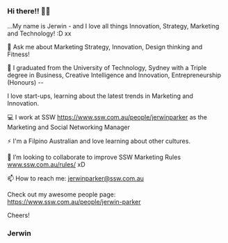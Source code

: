 ### Hi there!! 👋👋
...My name is Jerwin - and I love all things Innovation, Strategy, Marketing and Technology! :D xx

💬 Ask me about Marketing Strategy, Innovation, Design thinking and Fitness!

🔭 I graduated from the University of Technology, Sydney with a Triple degree in Business, Creative Intelligence and Innovation, Entrepreneurship (Honours) --

I love start-ups, learning about the latest trends in Marketing and Innovation. 

💻 I work at SSW https://www.ssw.com.au/people/jerwinparker as the Marketing and Social Networking Manager 

⚡ I'm a Filpino Australian and love learning about other cultures. 

👯 I’m looking to collaborate to improve SSW Marketing Rules www.ssw.com.au/rules/ xD

📫 How to reach me: jerwinparker@ssw.com.au


Check out my awesome people page: https://www.ssw.com.au/people/jerwin-parker

Cheers!
### Jerwin
